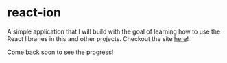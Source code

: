 # react-ion

A simple application that I will build with the goal of learning how to use the React libraries in this and other projects. Checkout the site [here](https://hacker-react.herokuapp.com/)!

Come back soon to see the progress!
